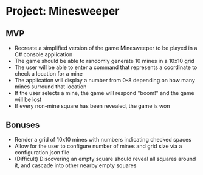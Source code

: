 # Project: Minesweeper

## MVP

- Recreate a simplified version of the game Minesweeper to be played in a C# console application
- The game should be able to randomly generate 10 mines in a 10x10 grid
- The user will be able to enter a command that represents a coordinate to check a location for a mine
- The application will display a number from 0-8 depending on how many mines surround that location
- If the user selects a mine, the game will respond "boom!" and the game will be lost
- If every non-mine square has been revealed, the game is won

## Bonuses

- Render a grid of 10x10 mines with numbers indicating checked spaces
- Allow for the user to configure number of mines and grid size via a configuration.json file
- (Difficult) Discovering an empty square should reveal all squares around it, and cascade into other nearby empty squares

